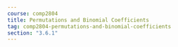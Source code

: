 ```yaml
---
course: comp2804
title: Permutations and Binomial Coefficients
tag: comp2804-permutations-and-binomial-coefficients
section: "3.6.1"
---
```

